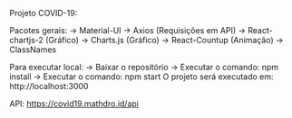 Projeto COVID-19:

Pacotes gerais:
-> Material-UI
-> Axios (Requisições em API)
-> React-chartjs-2 (Gráfico)
-> Charts.js (Gráfico)
-> React-Countup (Animação)
-> ClassNames

Para executar local:
-> Baixar o repositório
-> Executar o comando: npm install
-> Executar o comando: npm start
O projeto será executado em: http://localhost:3000

API: https://covid19.mathdro.id/api